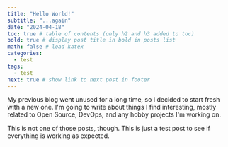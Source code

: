 ```yaml
---
title: "Hello World!"
subtitle: "...again"
date: "2024-04-18"
toc: true # table of contents (only h2 and h3 added to toc)
bold: true # display post title in bold in posts list
math: false # load katex
categories:
  - test
tags:
  - test
next: true # show link to next post in footer
---
```


My previous blog went unused for a long time, so I decided to start fresh with a new one. I'm going to write about things I find interesting, mostly related to Open Source, DevOps, and any hobby projects I'm working on.

This is not one of those posts, though. This is just a test post to see if everything is working as expected.
